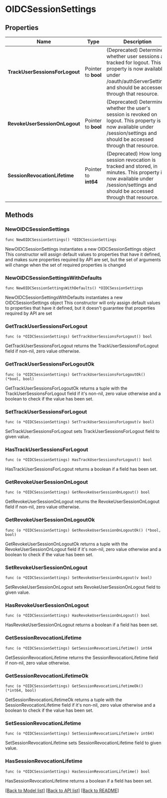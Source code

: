 # OIDCSessionSettings

## Properties

Name | Type | Description | Notes
------------ | ------------- | ------------- | -------------
**TrackUserSessionsForLogout** | Pointer to **bool** | (Deprecated) Determines whether user sessions are tracked for logout. This property is now available under /oauth/authServerSettings and should be accessed through that resource. | [optional] 
**RevokeUserSessionOnLogout** | Pointer to **bool** | (Deprecated) Determines whether the user&#39;s session is revoked on logout. This property is now available under /session/settings and should be accessed through that resource. | [optional] 
**SessionRevocationLifetime** | Pointer to **int64** | (Deprecated) How long a session revocation is tracked and stored, in minutes. This property is now available under /session/settings and should be accessed through that resource. | [optional] 

## Methods

### NewOIDCSessionSettings

`func NewOIDCSessionSettings() *OIDCSessionSettings`

NewOIDCSessionSettings instantiates a new OIDCSessionSettings object
This constructor will assign default values to properties that have it defined,
and makes sure properties required by API are set, but the set of arguments
will change when the set of required properties is changed

### NewOIDCSessionSettingsWithDefaults

`func NewOIDCSessionSettingsWithDefaults() *OIDCSessionSettings`

NewOIDCSessionSettingsWithDefaults instantiates a new OIDCSessionSettings object
This constructor will only assign default values to properties that have it defined,
but it doesn't guarantee that properties required by API are set

### GetTrackUserSessionsForLogout

`func (o *OIDCSessionSettings) GetTrackUserSessionsForLogout() bool`

GetTrackUserSessionsForLogout returns the TrackUserSessionsForLogout field if non-nil, zero value otherwise.

### GetTrackUserSessionsForLogoutOk

`func (o *OIDCSessionSettings) GetTrackUserSessionsForLogoutOk() (*bool, bool)`

GetTrackUserSessionsForLogoutOk returns a tuple with the TrackUserSessionsForLogout field if it's non-nil, zero value otherwise
and a boolean to check if the value has been set.

### SetTrackUserSessionsForLogout

`func (o *OIDCSessionSettings) SetTrackUserSessionsForLogout(v bool)`

SetTrackUserSessionsForLogout sets TrackUserSessionsForLogout field to given value.

### HasTrackUserSessionsForLogout

`func (o *OIDCSessionSettings) HasTrackUserSessionsForLogout() bool`

HasTrackUserSessionsForLogout returns a boolean if a field has been set.

### GetRevokeUserSessionOnLogout

`func (o *OIDCSessionSettings) GetRevokeUserSessionOnLogout() bool`

GetRevokeUserSessionOnLogout returns the RevokeUserSessionOnLogout field if non-nil, zero value otherwise.

### GetRevokeUserSessionOnLogoutOk

`func (o *OIDCSessionSettings) GetRevokeUserSessionOnLogoutOk() (*bool, bool)`

GetRevokeUserSessionOnLogoutOk returns a tuple with the RevokeUserSessionOnLogout field if it's non-nil, zero value otherwise
and a boolean to check if the value has been set.

### SetRevokeUserSessionOnLogout

`func (o *OIDCSessionSettings) SetRevokeUserSessionOnLogout(v bool)`

SetRevokeUserSessionOnLogout sets RevokeUserSessionOnLogout field to given value.

### HasRevokeUserSessionOnLogout

`func (o *OIDCSessionSettings) HasRevokeUserSessionOnLogout() bool`

HasRevokeUserSessionOnLogout returns a boolean if a field has been set.

### GetSessionRevocationLifetime

`func (o *OIDCSessionSettings) GetSessionRevocationLifetime() int64`

GetSessionRevocationLifetime returns the SessionRevocationLifetime field if non-nil, zero value otherwise.

### GetSessionRevocationLifetimeOk

`func (o *OIDCSessionSettings) GetSessionRevocationLifetimeOk() (*int64, bool)`

GetSessionRevocationLifetimeOk returns a tuple with the SessionRevocationLifetime field if it's non-nil, zero value otherwise
and a boolean to check if the value has been set.

### SetSessionRevocationLifetime

`func (o *OIDCSessionSettings) SetSessionRevocationLifetime(v int64)`

SetSessionRevocationLifetime sets SessionRevocationLifetime field to given value.

### HasSessionRevocationLifetime

`func (o *OIDCSessionSettings) HasSessionRevocationLifetime() bool`

HasSessionRevocationLifetime returns a boolean if a field has been set.


[[Back to Model list]](../README.md#documentation-for-models) [[Back to API list]](../README.md#documentation-for-api-endpoints) [[Back to README]](../README.md)


